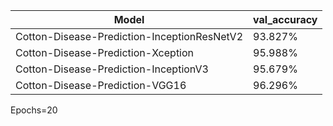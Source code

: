 | Model                                        | val_accuracy  |
| ---------------------------------------------| ------------- |
| Cotton-Disease-Prediction-InceptionResNetV2  | 93.827%       |
| Cotton-Disease-Prediction-Xception           | 95.988%       |
| Cotton-Disease-Prediction-InceptionV3        | 95.679%       |
| Cotton-Disease-Prediction-VGG16              | 96.296%       |
Epochs=20
